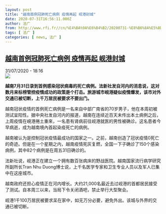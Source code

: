 ```yaml
---
layout: post
title: "越南首例冠肺死亡病例 疫情再起 岘港封城"
date: 2020-07-31T16:56:11.000Z
author: 法广
from: http://www.rfi.fr//cn/%E4%BA%9A%E6%B4%B2/20200731-%E8%B6%8A%E5%8D%97%E9%A6%96%E4%BE%8B%E5%86%A0%E8%82%BA%E6%AD%BB%E4%BA%A1%E7%97%85%E4%BE%8B-%E7%96%AB%E6%83%85%E5%86%8D%E8%B5%B7-%E5%B2%98%E6%B8%AF%E5%B0%81%E5%9F%8E
tags: [ 法广 ]
categories: [ news, 法广 ]
---
```

<!--1596214571000-->
[越南首例冠肺死亡病例 疫情再起 岘港封城](http://www.rfi.fr//cn/%E4%BA%9A%E6%B4%B2/20200731-%E8%B6%8A%E5%8D%97%E9%A6%96%E4%BE%8B%E5%86%A0%E8%82%BA%E6%AD%BB%E4%BA%A1%E7%97%85%E4%BE%8B-%E7%96%AB%E6%83%85%E5%86%8D%E8%B5%B7-%E5%B2%98%E6%B8%AF%E5%B0%81%E5%9F%8E)
------

<div>
<div>31/07/2020 - 18:16</div><img src="https://s.rfi.fr/media/display/f30c185e-d261-11ea-a457-005056a98db9/w:310/p:16x9/d8acd636c1475ab344f3a1e8d31b74103190fe8b.jpg"><p><strong>越南7月31日录到首例感染冠状病毒的死亡病例。法新社发自河内的消息说，这对数月来标榜管控疫情成功的政策是个打击。旅游城市岘港疑似疫情爆发，该市对外交通已被切断，上千万居民被要求不要出门。</strong></p><div class="t-content__body u-clearfix"><div class="m-interstitial"></div><p>越南冠状疫情的首例死亡病例是一名来自中部广南省的70岁男子，他在本周初被测试呈阳性。据中央社发自河内的报道，越南在连续近百天未传出本土病例之后，上周疫情在峴港捲土重來，一名患有肾病前往岘港就医的男性被确诊。这名患者今早病逝，成为越南境內首起染疫死亡的病例。</p><p>越南被认为是控制冠状疫情最成功的国家之一。之前，越南创造了冠状疫情0死亡的奇迹。但是在一个星期之内，越南疫情死灰复燃，全国一下子确诊了150个感染病例，其中82个病例是在周五31日确诊的。</p><p>法新社说，岘港正在建立一个拥有数百张病床的野战医院。越南国家流行病学研究所副所长Tran Nhu Duong博士说，上千名医学专家和卫生专业人员以及军人已集中在这座城市。</p><p>越南政府还担心疫情正在河内增长。大约21,000名最近去过岘港的首都居民接受了测试。自本周三以来，当局下令关闭酒吧，禁止举行大型聚会。</p><p>岘港1千100万居民被要求呆在家中，如无万分必要，避免外出。该城与外界的交通已被切断。</p><p> </p><div class="o-self-promo o-self-promo--nl o-self-promo--hidden" data-selfpromo-newsletter></div><div class="o-self-promo o-self-promo--app o-self-promo--hidden" data-selfpromo-app></div></div>
</div>
